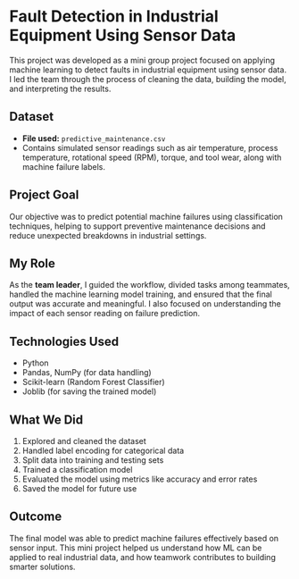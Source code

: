 
#  Fault Detection in Industrial Equipment Using Sensor Data

This project was developed as a mini group project focused on applying machine learning to detect faults in industrial equipment using sensor data. I led the team through the process of cleaning the data, building the model, and interpreting the results.

## Dataset
- **File used:** `predictive_maintenance.csv`
- Contains simulated sensor readings such as air temperature, process temperature, rotational speed (RPM), torque, and tool wear, along with machine failure labels.

##  Project Goal
Our objective was to predict potential machine failures using classification techniques, helping to support preventive maintenance decisions and reduce unexpected breakdowns in industrial settings.

##  My Role
As the **team leader**, I guided the workflow, divided tasks among teammates, handled the machine learning model training, and ensured that the final output was accurate and meaningful. I also focused on understanding the impact of each sensor reading on failure prediction.

##  Technologies Used
- Python  
- Pandas, NumPy (for data handling)  
- Scikit-learn (Random Forest Classifier)  
- Joblib (for saving the trained model)

##  What We Did
1. Explored and cleaned the dataset  
2. Handled label encoding for categorical data  
3. Split data into training and testing sets  
4. Trained a classification model  
5. Evaluated the model using metrics like accuracy and error rates  
6. Saved the model for future use

##  Outcome
The final model was able to predict machine failures effectively based on sensor input. This mini project helped us understand how ML can be applied to real industrial data, and how teamwork contributes to building smarter solutions.



